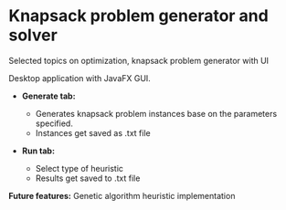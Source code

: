# Knapsack problem generator and solver
Selected topics on optimization, knapsack problem generator with UI

Desktop application with JavaFX GUI.

* **Generate tab:**
  * Generates knapsack problem instances base on the parameters specified.
  * Instances get saved as .txt file
  
* **Run tab:**
  * Select type of heuristic
  * Results get saved to .txt file
  
**Future features:** Genetic algorithm heuristic implementation
